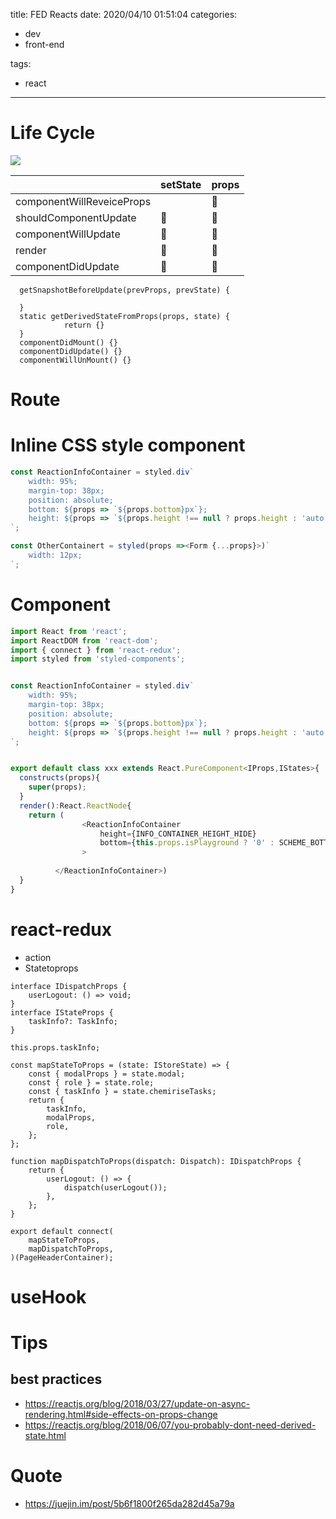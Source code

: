 title: FED Reacts
date: 2020/04/10 01:51:04
categories:
- dev
- front-end

tags:
- react
---
# Life Cycle

![](https://miro.medium.com/max/4532/1*lINPzI9FsJnay2_fm4vmzA.png)

|                           | setState | props |
| ------------------------- | -------- | ----- |
| componentWillReveiceProps |          | 🐶     |
| shouldComponentUpdate     | 🐶        | 🐶     |
| componentWillUpdate       | 🐶        | 🐶     |
| render                    | 🐶        | 🐶     |
| componentDidUpdate        | 🐶        | 🐶     |

```
  getSnapshotBeforeUpdate(prevProps, prevState) {
  
  }
  static getDerivedStateFromProps(props, state) {    
			return {}
  }
  componentDidMount() {}
  componentDidUpdate() {}
  componentWillUnMount() {}
```

# Route

# Inline CSS style component
```javascript
const ReactionInfoContainer = styled.div`
    width: 95%;
    margin-top: 38px;
    position: absolute;
    bottom: ${props => `${props.bottom}px`};
    height: ${props => `${props.height !== null ? props.height : 'auto'}`} 
`;

const OtherContainert = styled(props =><Form {...props}>)`
    width: 12px;
`;
```
# Component

```javascript
import React from 'react';
import ReactDOM from 'react-dom';
import { connect } from 'react-redux';
import styled from 'styled-components';


const ReactionInfoContainer = styled.div`
    width: 95%;
    margin-top: 38px;
    position: absolute;
    bottom: ${props => `${props.bottom}px`};
    height: ${props => `${props.height !== null ? props.height : 'auto'}`} 
`;


export default class xxx extends React.PureComponent<IProps,IStates>{
  constructs(props){
    super(props);
  }
  render():React.ReactNode{
    return (
    			<ReactionInfoContainer
                    height={INFO_CONTAINER_HEIGHT_HIDE}
                    bottom={this.props.isPlayground ? '0' : SCHEME_BOTTOM_BAR}
                >
               
          </ReactionInfoContainer>)
  }
}
```
# react-redux

* action
* Statetoprops

```react
interface IDispatchProps {
    userLogout: () => void;
}
interface IStateProps {
    taskInfo?: TaskInfo;
}
    
this.props.taskInfo;    

const mapStateToProps = (state: IStoreState) => {
    const { modalProps } = state.modal;
    const { role } = state.role;
    const { taskInfo } = state.chemiriseTasks;
    return {
        taskInfo,
        modalProps,
        role,
    };
};

function mapDispatchToProps(dispatch: Dispatch): IDispatchProps {
    return {
        userLogout: () => {
            dispatch(userLogout());
        },
    };
}

export default connect(
    mapStateToProps,
    mapDispatchToProps,
)(PageHeaderContainer);
```

# useHook

# Tips
## best practices
* https://reactjs.org/blog/2018/03/27/update-on-async-rendering.html#side-effects-on-props-change
* https://reactjs.org/blog/2018/06/07/you-probably-dont-need-derived-state.html

# Quote
* https://juejin.im/post/5b6f1800f265da282d45a79a



